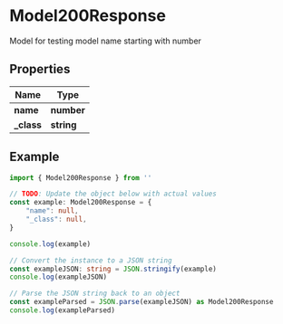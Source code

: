 
# Model200Response

Model for testing model name starting with number

## Properties

Name | Type
------------ | -------------
**name** | **number**
**_class** | **string**

## Example

```typescript
import { Model200Response } from ''

// TODO: Update the object below with actual values
const example: Model200Response = {
    "name": null,
    "_class": null,
}

console.log(example)

// Convert the instance to a JSON string
const exampleJSON: string = JSON.stringify(example)
console.log(exampleJSON)

// Parse the JSON string back to an object
const exampleParsed = JSON.parse(exampleJSON) as Model200Response
console.log(exampleParsed)
```



